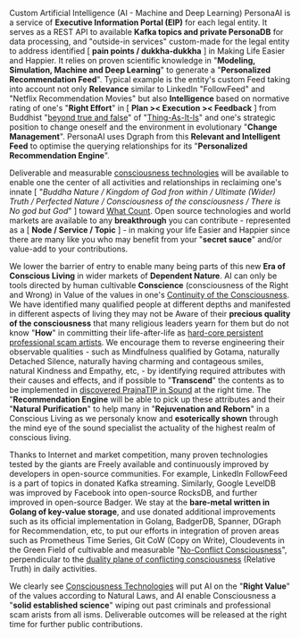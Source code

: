 Custom Artificial Intelligence (AI - Machine and Deep Learning) PersonaAI is a service of <b>Executive Information Portal (EIP)</b> for each legal entity. It serves as a REST API to available <b>Kafka topics and private PersonaDB</b> for data processing, and "outside-in services" custom-made for the legal entity to address identified [ <b>pain points / dukkha-dukkha</b> ] in Making Life Easier and Happier. It relies on proven scientific knowledge in "<b>Modeling, Simulation, Machine and Deep Learning</b>" to generate a "<b>Personalized Recommendation Feed</b>". Typical example is the entity's custom Feed taking into account not only <b>Relevance</b> similar to LinkedIn "FollowFeed" and "Netflix Recommendation Movies" but also <b>Intelligence</b> based on normative rating of one's "<b>Right Effort</b>" in [ <b>Plan &gt;&lt; Execution &gt;&lt; Feedback</b> ] from Buddhist "<a href="https://aeon.co/essays/the-logic-of-buddhist-philosophy-goes-beyond-simple-truth" target="_blank">beyond true and false</a>" of "<a href="https://blog.khaiphong.io/2017/12/finger-pointing-to-moon.html#Section_2" target="_blank">Thing-As-It-Is</a>" and one's strategic position to change oneself and the environment in evolutionary "<b>Change Management</b>". PersonaAI uses Dgraph from this <b>Relevant and Intelligent Feed</b> to optimise the querying relationships for its "<b>Personalized Recommendation Engine</b>".

Deliverable and measurable <a href="https://blog.khaiphong.io/2017/12/nature-of-things.html#Section_2.1" target="_blank">consciousness technologies</a> will be available to enable one the center of all activities and relationships in reclaiming one's innate [ "<i>Buddha Nature / Kingdom of God fron within / Ultimate (Wider) Truth / Perfected Nature / Consciousness of the consciousness / There is No god but God</i>" ] toward <a href="https://blog.khaiphong.io/2017/12/references.html#R23" target="_blank">What Count</a>. Open source technologies and world markets are available to any <b>breakthrough</b> you can contribute - represented as a [ <b>Node / Service / Topic</b> ] - in making your life Easier and Happier since there are many like you who may benefit from your "<b>secret sauce</b>" and/or value-add to your contributions.

We lower the barrier of entry to enable many being parts of this new <b>Era of Conscious Living</b> in wider markets of <b>Dependent Nature</b>. AI can only be tools directed by human cultivable <b>Conscience</b> (consciousness of the Right and Wrong) in Value of the values in one's <a href="https://blog.khaiphong.io/2017/12/right-mindfulness.html#Section_2" target="_blank">Continuity of the Consciousness</a>. We have identified many qualified people at different depths and manifested in different aspects of living they may not be Aware of their <b>precious quality of the consciousness</b> that many religious leaders yearn for them but do not know "<b>How</b>" in committing their life-after-life as <a href="https://blog.khaiphong.io/2017/12/a-light-out-of-darkness.html" target="_blank">hard-core persistent professional scam artists</a>. We encourage them to reverse engineering their observable qualities - such as Mindfulness qualified by Gotama, naturally Detached Silence, naturally having charming and contageous smiles, natural Kindness and Empathy, etc, - by identifying required attributes with their causes and effects, and if possible to "<b>Transcend</b>" the contents as to be implemented in <a href="https://blog.khaiphong.io/2017/12/nature-of-things.html#Section_2.1" target="_blank">discovered PrajnaTIP in Sound</a> at the right time. The "<b>Recommendation Engine</b> will be able to pick up these attributes and their "<b>Natural Purification</b>" to help many in "<b>Rejuvenation and Reborn</b>" in a Conscious Living as we personaly know and <b>esoterically shown</b> through the mind eye of the sound specialist the actuality of the highest realm of conscious living.

Thanks to Internet and market competition, many proven technologies tested by the giants are Freely available and continuously improved by developers in open-source communities. For example, LinkedIn FollowFeed is a part of topics in donated Kafka streaming. Similarly, Google LevelDB was improved by Facebook into open-source RocksDB, and further improved in open-source Badger. We stay at the <b>bare-metal written in Golang of key-value storage</b>, and use donated additional improvements such as its official implementation in Golang, BadgerDB, Spanner, DGraph for Recommendation, etc, to put our efforts in integration of proven areas such as Prometheus Time Series, Git CoW (Copy on Write), Cloudevents in the Green Field of cultivable and measurable "<a href="https://blog.khaiphong.io/2017/12/selfselfless-dualityoneness.html#Section_2" target="_blank">No-Conflict Consciousness</a>", perpendicular to the <a href="https://github.com/khaiphong/" target="_blank">duality plane of conflicting consciousness</a> (Relative Truth) in daily activities.

We clearly see <a href="https://blog.khaiphong.io/2017/12/nature-of-things.html#Section_2.1" target="_blank">Consciousness Technologies</a> will put AI on the "<b>Right Value</b>" of the values according to Natural Laws, and AI enable Consciousness a "<b>solid established science</b>" wiping out past criminals and professional scam arists from all isms. Deliverable outcomes will be released at the right time for further public contributions.


